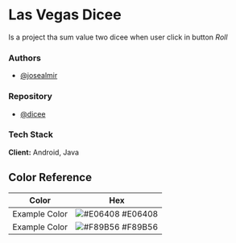 
# Las Vegas Dicee

Is a project tha sum value two dicee when user click in button _Roll_



### Authors

- [@josealmir](https://www.github.com/josealmir)


### Repository
- [@dicee](https://github.com/josealmir/DataGame)

### Tech Stack

**Client:** Android, Java 

## Color Reference

| Color             | Hex                                                                |
| ----------------- | ------------------------------------------------------------------ |
| Example Color | ![#E06408](https://via.placeholder.com/10/E06408?text=+) #E06408 |
| Example Color | ![#F89B56](https://via.placeholder.com/10/F89B56?text=+) #F89B56 |

